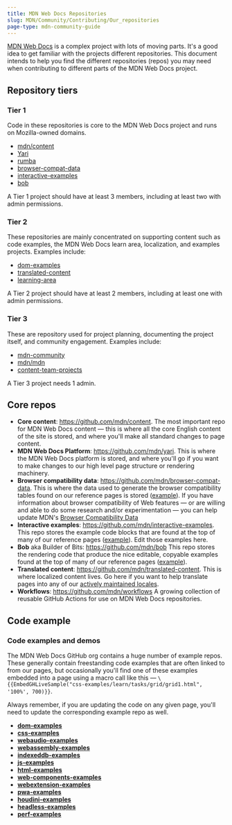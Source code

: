 ```yaml
---
title: MDN Web Docs Repositories
slug: MDN/Community/Contributing/Our_repositories
page-type: mdn-community-guide
---
```




[MDN Web Docs](/) is a complex project with lots of moving parts. It's a good idea to get familiar with the projects different repositories. This document intends to help you find the different repositories (repos) you may need when contributing to different parts of the MDN Web Docs project.

## Repository tiers

### Tier 1

Code in these repositories is core to the MDN Web Docs project and runs on Mozilla-owned domains.

- [mdn/content](https://github.com/mdn/content)
- [Yari](https://github.com/mdn/yari)
- [rumba](https://github.com/mdn/rumba)
- [browser-compat-data](https://github.com/mdn/browser-compat-data)
- [interactive-examples](https://github.com/mdn/interactive-examples)
- [bob](https://github.com/mdn/bob)

A Tier 1 project should have at least 3 members, including at least two with admin permissions.

### Tier 2

These repositories are mainly concentrated on supporting content such as code examples, the MDN Web Docs learn area, localization, and examples projects. Examples include:

- [dom-examples](https://github.com/mdn/dom-examples)
- [translated-content](https://github.com/mdn/translated-content)
- [learning-area](https://github.com/mdn/learning-area)

A Tier 2 project should have at least 2 members, including at least one with admin permissions.

### Tier 3

These are repository used for project planning, documenting the project itself, and community engagement. Examples include:

- [mdn-community](https://github.com/mdn/mdn-community)
- [mdn/mdn](https://github.com/mdn/mdn)
- [content-team-projects](https://github.com/mdn/content-team-projects)

A Tier 3 project needs 1 admin.

## Core repos

- **Core content**: <https://github.com/mdn/content>. The most important repo for MDN Web Docs content — this is where all the core English content of the site is stored, and where you'll make all standard changes to page content.
- **MDN Web Docs Platform**: <https://github.com/mdn/yari>. This is where the MDN Web Docs platform is stored, and where you'll go if you want to make changes to our high level page structure or rendering machinery.
- **Browser compatibility data**: <https://github.com/mdn/browser-compat-data>. This is where the data used to generate the browser compatibility tables found on our reference pages is stored ([example](/Web/HTML/Element/progress#browser_compatibility)). If you have information about browser compatibility of Web features — or are willing and able to do some research and/or experimentation — you can help update MDN's [Browser Compatibility Data](https://github.com/mdn/browser-compat-data/blob/main/docs/contributing.md)
- **Interactive examples**: <https://github.com/mdn/interactive-examples>. This repo stores the example code blocks that are found at the top of many of our reference pages ([example](/Web/JavaScript/Reference/Global_Objects/globalThis)). Edit those examples here.
- **Bob** aka Builder of Bits: <https://github.com/mdn/bob>
  This repo stores the rendering code that produce the nice editable, copyable examples found at the top of many of our reference pages ([example](/Web/JavaScript/Reference/Global_Objects/globalThis)).
- **Translated content**: <https://github.com/mdn/translated-content>. This is where localized content lives. Go here if you want to help translate pages into any of our [actively maintained locales](https://github.com/mdn/translated-content#locales).
- **Workflows**: <https://github.com/mdn/workflows>
  A growing collection of reusable GitHub Actions for use on MDN Web Docs repositories.

## Code example

### Code examples and demos

[//]: # "TODO: UPDATE WITH REPO TRIAGE"

The MDN Web Docs GitHub org contains a huge number of example repos. These generally contain freestanding code examples that are often linked to from our pages, but occasionally you'll find one of these examples embedded into a page using a macro call like this — `\{{EmbedGHLiveSample("css-examples/learn/tasks/grid/grid1.html", '100%', 700)}}`.

Always remember, if you are updating the code on any given page, you'll need to update the corresponding example repo as well.

- [**dom-examples**](https://github.com/mdn/dom-examples)
- [**css-examples**](https://github.com/mdn/css-examples)
- [**webaudio-examples**](https://github.com/mdn/webaudio-examples)
- [**webassembly-examples**](https://github.com/mdn/webassembly-examples)
- [**indexeddb-examples**](https://github.com/mdn/indexeddb-examples)
- [**js-examples**](https://github.com/mdn/js-examples)
- [**html-examples**](https://github.com/mdn/html-examples)
- [**web-components-examples**](https://github.com/mdn/web-components-examples)
- [**webextension-examples**](https://github.com/mdn/webextensions-examples)
- [**pwa-examples**](https://github.com/mdn/pwa-examples)
- [**houdini-examples**](https://github.com/mdn/houdini-examples)
- [**headless-examples**](https://github.com/mdn/headless-examples)
- [**perf-examples**](https://github.com/mdn/perf-examples)
